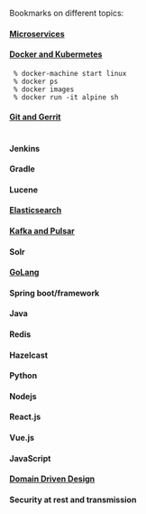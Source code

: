 Bookmarks on different topics:

#### [Microservices](https://github.com/psurti/Notes/blob/master/Microservices.md)
#### [Docker and Kubermetes](https://github.com/psurti/Notes/blob/master/Docker-Kubernetes.md)
```
 % docker-machine start linux
 % docker ps
 % docker images
 % docker run -it alpine sh
```
#### [Git and Gerrit](https://github.com/psurti/Notes/blob/master/Git-Gerrit.md)
```
```
#### Jenkins
#### Gradle
#### Lucene
#### [Elasticsearch](https://github.com/psurti/Notes/blob/master/ElasticSearch.md)
#### [Kafka and Pulsar](https://github.com/psurti/Notes/blob/master/Kafka-Pulsar.md)
#### Solr
#### [GoLang](https://github.com/psurti/Notes/blob/master/GoLang.md)
#### Spring boot/framework
#### Java
#### Redis
#### Hazelcast
#### Python
#### Nodejs
#### React.js
#### Vue.js
#### JavaScript
#### [Domain Driven Design](https://github.com/psurti/Notes/blob/master/DDD.md)
#### Security at rest and transmission
